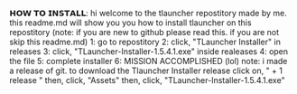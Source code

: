 𝗛𝗢𝗪 𝗧𝗢 𝗜𝗡𝗦𝗧𝗔𝗟𝗟:
hi welcome to the tlauncher repostitory made by me. this readme.md will show you you how to install tlauncher on this repostitory
(note: if you are new to github please read this. if you are not skip this readme.md)
1: go to repostitory 2: click, "TLauncher Installer" in releases 3: click, "TLauncher-Installer-1.5.4.1.exe" inside realeases 
4: open the file 5: complete installer 6: MISSION ACCOMPLISHED (lol)
note: i made a release of git. to download the Tlauncher Installer release click on, " + 1 release " then, click, "Assets" then, click, "TLauncher-Installer-1.5.4.1.exe"
